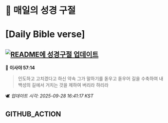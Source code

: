 # 🙏 매일의 성경 구절
# [Daily Bible verse]
## [![README에 성경구절 업데이트](https://github.com/DONGSUKA/first_test/actions/workflows/update-readme-bible.yml/badge.svg)](https://github.com/DONGSUKA/first_test/actions/workflows/update-readme-bible.yml)
<!-- START_BIBLE_VERSE -->
📖 **이사야 57:14**
> 인도하고 고치겠다고 하신 약속 그가 말하기를 돋우고 돋우어 길을 수축하여 내 백성의 길에서 거치는 것을 제하여 버리라 하리라

🕊️ _업데이트 시각: 2025-09-28 16:41:17 KST_
  <!-- END_BIBLE_VERSE -->
## GITHUB_ACTION
